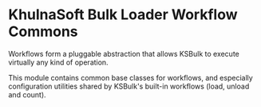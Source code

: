 # KhulnaSoft Bulk Loader Workflow Commons

Workflows form a pluggable abstraction that allows KSBulk to execute virtually any kind of 
operation.

This module contains common base classes for workflows, and especially configuration utilities 
shared by KSBulk's built-in workflows (load, unload and count).

